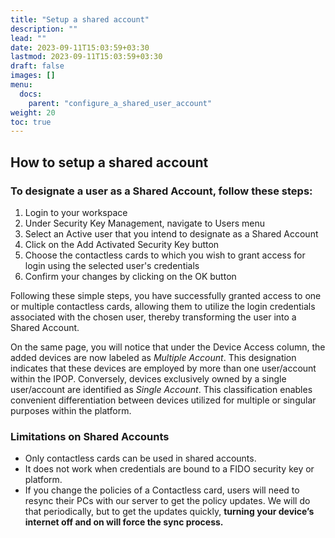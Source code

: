 ```yaml
---
title: "Setup a shared account"
description: ""
lead: ""
date: 2023-09-11T15:03:59+03:30
lastmod: 2023-09-11T15:03:59+03:30
draft: false
images: []
menu:
  docs:
    parent: "configure_a_shared_user_account"
weight: 20
toc: true
---
```


## How to setup a shared account

### To designate a user as a Shared Account, follow these steps:

1. Login to your workspace
2. Under Security Key Management, navigate to Users menu
3. Select an Active user that you intend to designate as a Shared Account
4. Click on the Add Activated Security Key button
5. Choose the contactless cards to which you wish to grant access for login using the selected user's credentials
6. Confirm your changes by clicking on the OK button

Following these simple steps, you have successfully granted access to one or multiple contactless cards, allowing them to utilize the login credentials associated with the chosen user, thereby transforming the user into a Shared Account.

On the same page, you will notice that under the Device Access column, the added devices are now labeled as *Multiple Account*. This designation indicates that these devices are employed by more than one user/account within the IPOP. Conversely, devices exclusively owned by a single user/account are identified as *Single Account*. This classification enables convenient differentiation between devices utilized for multiple or singular purposes within the platform.

### Limitations on Shared Accounts

- Only contactless cards can be used in shared accounts.
- It does not work when credentials are bound to a FIDO security key or platform.
- If you change the policies of a Contactless card, users will need to resync their PCs with our server to get the policy updates. We will do that periodically, but to get the updates quickly, **turning your device’s internet off and on will force the sync process.**
